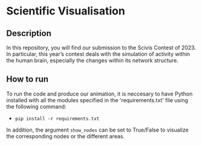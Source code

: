 # Scientific Visualisation

## Description
In this repository, you will find our submission to the Scivis Contest of 2023. In particular, this year’s contest deals with the simulation of activity within the human brain, especially the changes within its network structure.

## How to run
To run the code and produce our animation, it is neccesary to have Python installed with all the modules specified in the 'requirements.txt' file using the following command:
- `pip install -r requirements.txt`

In addition, the argument `show_nodes` can be set to True/False to visualize the corresponding nodes or the different areas.
